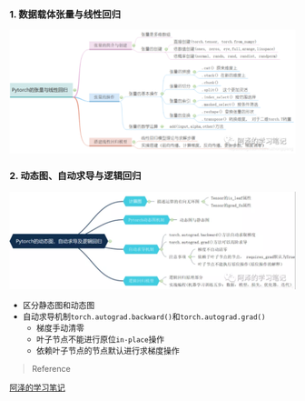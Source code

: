 ### 1. 数据载体张量与线性回归
![](pics/chp1.png)
### 2. 动态图、自动求导与逻辑回归
![](pics/chp2.png)
- 区分静态图和动态图
- 自动求导机制`torch.autograd.backward()`和`torch.autograd.grad()`
    - 梯度手动清零
    - 叶子节点不能进行原位`in-place`操作
    - 依赖叶子节点的节点默认进行求梯度操作

> Reference

[阿泽的学习笔记](https://mp.weixin.qq.com/mp/homepage?__biz=MzIwMDIzNDI2Ng==&hid=10&sn=25d0262fcb130258ed1a516f298c7ee4&scene=18#wechat_redirect)